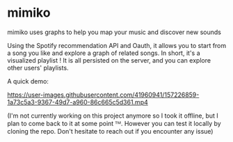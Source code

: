 # mimiko
mimiko uses graphs to help you map your music and discover new sounds

Using the Spotify recommendation API and Oauth, it allows you to start from a song you like and explore a graph of related songs. In short, it's a visualized playlist ! It is all persisted on the server, and you can explore other users' playlists.

A quick demo:

https://user-images.githubusercontent.com/41960941/157226859-1a73c5a3-9367-49d7-a960-86c665c5d361.mp4

(I'm not currently working on this project anymore so I took it offline, but I plan to come back to it at some point ᵀᴹ. However you can test it locally by cloning the repo. Don't hesitate to reach out if you encounter any issue)

